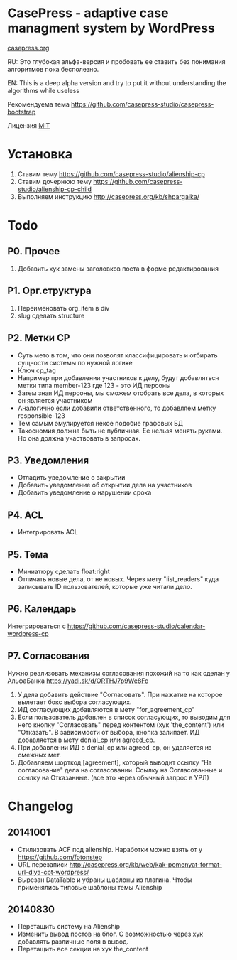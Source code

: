 CasePress - adaptive case managment system by WordPress
=========

[casepress.org](http://casepress.org/)

RU: Это глубокая альфа-версия и пробовать ее ставить без понимания алгоритмов пока бесполезно.

EN: This is a deep alpha version and try to put it without understanding the algorithms while useless

Рекомендуема тема https://github.com/casepress-studio/casepress-bootstrap


Лицензия [MIT](http://ru.wikipedia.org/wiki/%D0%9B%D0%B8%D1%86%D0%B5%D0%BD%D0%B7%D0%B8%D1%8F_MIT)


# Установка

1. Ставим тему https://github.com/casepress-studio/alienship-cp
2. Ставим дочернюю тему https://github.com/casepress-studio/alienship-cp-child
3. Выполняем инструкцию http://casepress.org/kb/shpargalka/



# Todo

## Р0. Прочее
1. Добавить хук замены заголовков поста в форме редактирования


## Р1. Орг.структура
1. Переименовать org_item в div
2. slug сделать structure


## Р2. Метки CP
- Суть мето в том, что они позволят классифицировать и отбирать сущности системы по нужной логике
- Ключ cp_tag
- Например при добавлении участников к делу, будут добавляться метки типа member-123 где 123 - это ИД персоны
- Затем зная ИД персоны, мы сможем отобрать все дела, в которых он является участником
- Аналогично если добавили ответственного, то добавляем метку responsible-123
- Тем самым эмулируется некое подобие графовых БД
- Такосномия должна быть не публичная. Ее нельзя менять руками. Но она должна участвовать в запросах.

## Р3. Уведомления
- Отладить уведомление о закрытии
- Добавить уведомление об открытии дела на участников
- Добавить уведомление о нарушении срока


## Р4. ACL
- Интегрировать ACL


## Р5. Тема
- Миниатюру сделать float:right
- Отличать новые дела, от не новых. Через мету "list_readers" куда записывать ID пользователей, которые уже читали дело.
 

## Р6. Календарь
Интегрироваться с https://github.com/casepress-studio/calendar-wordpress-cp



## Р7. Согласования
Нужно реализовать механизм согласования похожий на то как сделан у АльфаБанка https://yadi.sk/d/ORTHJ7p9We8Fq
1. У дела добавить действие "Согласовать". При нажатие на которое вылетает бокс выбора согласующих.
2. ИД согласующих добавляются в мету "for\_agreement_cp"
3. Если пользователь добавлен в список согласующих, то выводим для него кнопку "Согласовать" перед контентом (хук 'the\_content') или "Отказать". В зависимости от выбора, кнопка залипает. ИД добавляется в мету  denial\_cp или agreed_cp.
4. При добавлении ИД в denial\_cp или agreed\_cp, он удаляется из смежных мет.
5. Добавляем шорткод [agreement], который выводит ссылку "На согласование" дела на согласовании. Ссылку на Согласованные и ссылку на Отказанные. (все это через обычный запрос в УРЛ)

# Changelog

## 20141001
- Стилизовать ACF под alienship. Наработки можно взять от у https://github.com/fotonstep
- URL перезаписи http://casepress.org/kb/web/kak-pomenyat-format-url-dlya-cpt-wordpress/
- Вырезан DataTable и убраны шаблоны из плагина. Чтобы применялись типовые шаблоны темы Alienship


## 20140830
- Перетащить систему на Alienship
- Изменить вывод постов на блог. С возможностью через хук добавлять различные поля в вывод.
- Перетащить все секции на хук the_content
